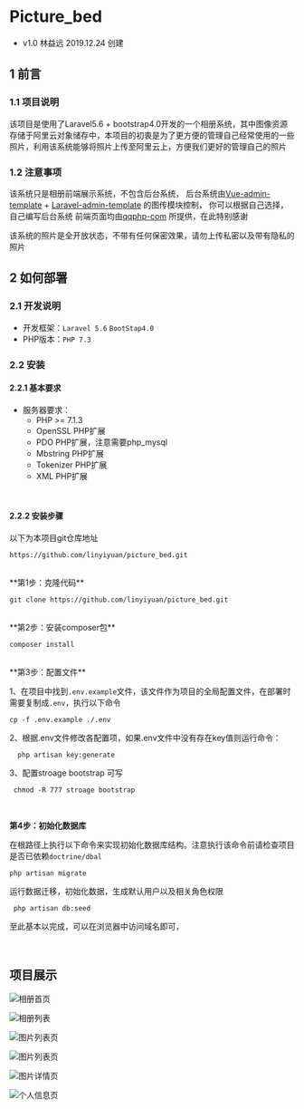 # Picture_bed

- v1.0 林益远 2019.12.24 创建

## 1 前言
### 1.1 项目说明
该项目是使用了Laravel5.6 + bootstrap4.0开发的一个相册系统，其中图像资源存储于阿里云对象储存中，本项目的初衷是为了更方便的管理自己经常使用的一些照片，利用该系统能够将照片上传至阿里云上，方便我们更好的管理自己的照片

### 1.2 注意事项
该系统只是相册前端展示系统，不包含后台系统， 后台系统由[Vue-admin-template](https://github.com/linyiyuan/vue-admin-template) + [Laravel-admin-template](https://github.com/linyiyuan/laravel-admin-template) 的图传模块控制，
你可以根据自己选择，自己编写后台系统  前端页面均由[qqphp-com](https://github.com/qqphp-com) 所提供，在此特别感谢

该系统的照片是全开放状态，不带有任何保密效果，请勿上传私密以及带有隐私的照片

## 2 如何部署
### 2.1 开发说明
- 开发框架：`Laravel 5.6` `BootStap4.0` 
- PHP版本：`PHP 7.3` 

### 2.2 安装
#### 2.2.1 基本要求
- 服务器要求：
	- PHP >= 7.1.3
	- OpenSSL PHP扩展
	- PDO PHP扩展，注意需要php_mysql
	- Mbstring PHP扩展
	- Tokenizer PHP扩展
	- XML PHP扩展
<br>

#### 2.2.2 安装步骤
以下为本项目git仓库地址

	https://github.com/linyiyuan/picture_bed.git
	
<br>
**第1步：克隆代码**

	git clone https://github.com/linyiyuan/picture_bed.git
<br>
**第2步：安装composer包**
	
	composer install
	
<br>
**第3步：配置文件**

1、在项目中找到`.env.example`文件，该文件作为项目的全局配置文件，在部署时需要复制成`.env`，执行以下命令

	cp -f .env.example ./.env
2、根据.env文件修改各配置项，如果.env文件中没有存在key值则运行命令：

	  php artisan key:generate

3、配置stroage bootstrap 可写

	 chmod -R 777 stroage bootstrap
<br>

**第4步：初始化数据库**

在根路径上执行以下命令来实现初始化数据库结构。注意执行该命令前请检查项目是否已依赖`doctrine/dbal`

	php artisan migrate

运行数据迁移，初始化数据，生成默认用户以及相关角色权限

	 php artisan db:seed

至此基本以完成，可以在浏览器中访问域名即可，

<br>

## 项目展示

![相册首页](https://shmily-album.oss-cn-shenzhen.aliyuncs.com/photo_album_9/06e45d780c22b1818f38f35ffe1b9d10.jpg)

![相册列表](https://shmily-album.oss-cn-shenzhen.aliyuncs.com/photo_album_9/f897b405e0b1955aa58f5bd3ef9be31e.png.png)

![图片列表页](https://shmily-album.oss-cn-shenzhen.aliyuncs.com/photo_album_9/c37a55e8586dbc059550f6960c7f009a.jpg)

![图片列表页](https://shmily-album.oss-cn-shenzhen.aliyuncs.com/photo_album_9/81ca6c9a2f40659b1e650f47530670fe.jpg)

![图片详情页](https://shmily-album.oss-cn-shenzhen.aliyuncs.com/photo_album_9/1f8cb5ba592b3a230fc4e5801775bcc7.jpg)

![个人信息页](https://shmily-album.oss-cn-shenzhen.aliyuncs.com/photo_album_9/dfae36e2bea944e7d6a8a21ae84f8f7a.png.png)

